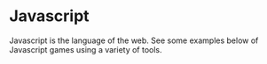 # Javascript

Javascript is the language of the web. See some examples below of Javascript games using a variety of tools.
